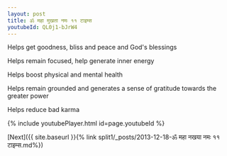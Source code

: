 ```yaml
---
layout: post
title: ॐ महा मुखता नमः ११ टाइम्स
youtubeId: QL0j1-bJrW4
---
```

 
 
Helps get goodness, bliss and peace and God's blessings
 
Helps remain focused, help generate inner energy 
 
Helps boost physical and mental health 
 
Helps remain grounded and generates a sense of gratitude towards the greater power 
 
Helps reduce bad karma
 
 
 
 


{% include youtubePlayer.html id=page.youtubeId %}
 
[Next]({{ site.baseurl }}{% link  split1/_posts/2013-12-18-ॐ महा नखया नमः ११ टाइम्स.md%})
 
